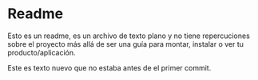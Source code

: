 # Readme 

Esto es un readme, es un archivo de texto plano y no tiene repercuciones sobre el proyecto más allá de ser una guía para montar, instalar o ver tu producto/aplicación.



Este es texto nuevo que no estaba antes de el primer commit.